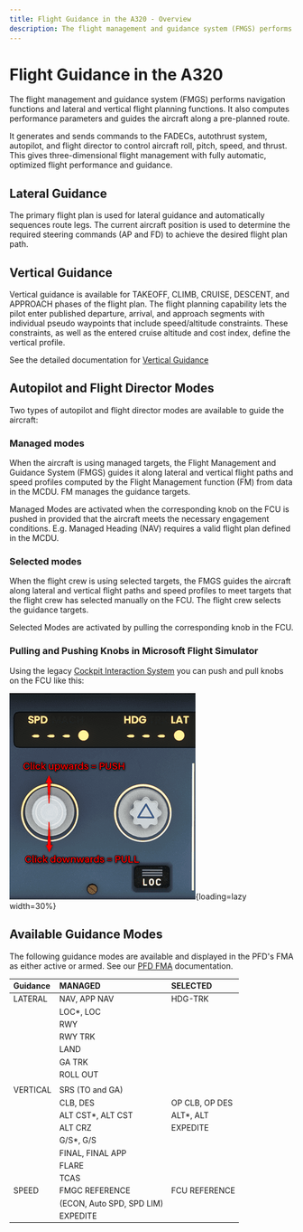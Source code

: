 ```yaml
---
title: Flight Guidance in the A320 - Overview
description: The flight management and guidance system (FMGS) performs navigation functions and lateral and vertical flight planning functions.
---
```


# Flight Guidance in the A320

The flight management and guidance system (FMGS) performs navigation functions and lateral and vertical flight planning functions. It also computes performance parameters and guides the aircraft along a pre-planned route.

It generates and sends commands to the FADECs, autothrust system, autopilot, and flight director to control aircraft roll, pitch, speed, and thrust. This gives three-dimensional flight management with fully automatic, optimized flight performance and guidance.

## Lateral Guidance

The primary flight plan is used for lateral guidance and automatically sequences route legs. The current aircraft position is used to determine the required steering commands (AP and FD) to achieve the desired flight plan path.

## Vertical Guidance

Vertical guidance is available for TAKEOFF, CLIMB, CRUISE, DESCENT, and APPROACH phases of the flight plan. The flight planning capability lets the pilot enter published departure, arrival, and approach segments with individual pseudo waypoints that include speed/altitude constraints. These constraints, as well as the entered cruise altitude and cost index,
define the vertical profile.

See the detailed documentation for [Vertical Guidance](vertical-guidance/overview.md)

## Autopilot and Flight Director Modes

Two types of autopilot and flight director modes are available to guide the aircraft:

### Managed modes

When the aircraft is using managed targets, the Flight Management and Guidance System (FMGS) guides it along lateral and vertical flight paths and speed profiles computed by the Flight Management function (FM) from data in the MCDU. FM manages the guidance targets.

Managed Modes are activated when the corresponding knob on the FCU is pushed in provided that the aircraft meets the necessary engagement conditions. E.g. Managed Heading (NAV) requires a valid flight plan defined in the MCDU.

### Selected modes

When the flight crew is using selected targets, the FMGS guides the aircraft along lateral and vertical flight paths and speed profiles to meet targets that the flight crew has selected manually on the FCU. The flight crew selects the guidance targets.

Selected Modes are activated by pulling the corresponding knob in the FCU.

### Pulling and Pushing Knobs in Microsoft Flight Simulator

Using the legacy [Cockpit Interaction System](../../../fbw-a32nx/settings.md#legacy-cockpit-interaction-system) you can push and pull 
knobs on the FCU 
like this:

![Pulling-knob](../../assets/advanced-guides/flight/pulling-knob.png){loading=lazy width=30%}

## Available Guidance Modes

The following guidance modes are available and displayed in the PFD's FMA as either active or armed. See our [PFD FMA](../../a32nx-briefing/pfd/fma.md) documentation.

| Guidance | MANAGED                   | SELECTED       |
|:---------|:--------------------------|:---------------|
| LATERAL  | NAV, APP NAV              | HDG-TRK        |
|          | LOC*, LOC                 |                |
|          | RWY                       |                |
|          | RWY TRK                   |                |
|          | LAND                      |                |
|          | GA TRK                    |                |
|          | ROLL OUT                  |                |
|          |                           |                |
| VERTICAL | SRS (TO and GA)           |                |
|          | CLB, DES                  | OP CLB, OP DES |
|          | ALT CST*, ALT CST         | ALT*, ALT      |
|          | ALT CRZ                   | EXPEDITE       |
|          | G/S*, G/S                 |                |
|          | FINAL, FINAL APP          |                |
|          | FLARE                     |                |
|          | TCAS                      |                |
| SPEED    | FMGC REFERENCE            | FCU REFERENCE  |
|          | (ECON, Auto SPD, SPD LIM) |                |
|          | EXPEDITE                  |                |
